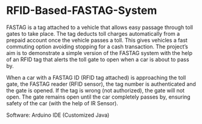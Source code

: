 # RFID-Based-FASTAG-System
FASTAG is a tag attached to a vehicle that allows easy passage through  toll gates to take place. The tag deducts toll charges automatically from  a prepaid account once the vehicle passes a toll. This gives vehicles a  fast commuting option avoiding stopping for a cash transaction.
The project’s aim is to demonstrate a simple version of the FASTAG  system with the help of an RFID tag that alerts the toll gate to open  when a car is about to pass by.

When a car with a FASTAG ID (RFID tag attached) is approaching the toll  gate, the FASTAG reader (RFID sensor), the tag number is authenticated  and the gate is opened. If the tag is wrong (not authorized), the gate will not open. The  gate remains open until the car completely passes by, ensuring safety of  the car (with the help of IR Sensor).

Software: Arduino IDE (Customized Java)

